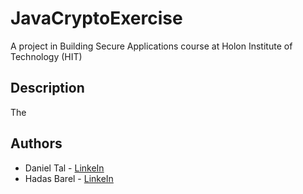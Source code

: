 # JavaCryptoExercise

A project in Building Secure Applications course at Holon Institute of Technology (HIT)

## Description
The



## Authors
- Daniel Tal - [LinkeIn](https://www.linkedin.com/in/daniel-tal/)
- Hadas Barel - [LinkeIn](https://www.linkedin.com/in/hadas-barel-a73840148/)
